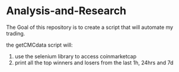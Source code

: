 # Analysis-and-Research

The Goal of this repository is to create a script that will automate my trading.

the getCMCdata script will:
  1. use the selenium library to access coinmarketcap
  2. print all the top winners and losers from the last 1h, 24hrs and 7d
 
